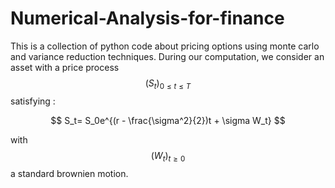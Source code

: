# Numerical-Analysis-for-finance
This is a collection of python code about pricing options using monte carlo and variance reduction techniques.
During our computation, we consider an asset with a price process
$$(S_t)_{0 \leq t \leq T} $$ satisfying :

$$
S_t= S_0e^{(r - \frac{\sigma^2}{2})t + \sigma W_t}
$$ 

with
$$(W_t)_{t \geq 0 } $$ a standard brownien motion.
